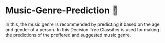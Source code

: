 # Music-Genre-Prediction 🎵
In this, the music genre is recommended by predicting it based on the age and gender of a person.
In this Decision Tree Classifier is used for making the predictions of the preffered and suggested music genre.
